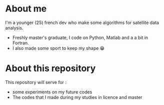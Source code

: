 # About me
I'm a younger (25) french dev who make some algorithms for satellite data analysis.
- Freshly master's graduate, I code on Python, Matlab and a a bit in Fortran.
- I also made some sport to keep my shape 😁

# About this repository 
This repository will serve for :
- some experiments on my future codes
- The codes that I made during my studies in licence and master

